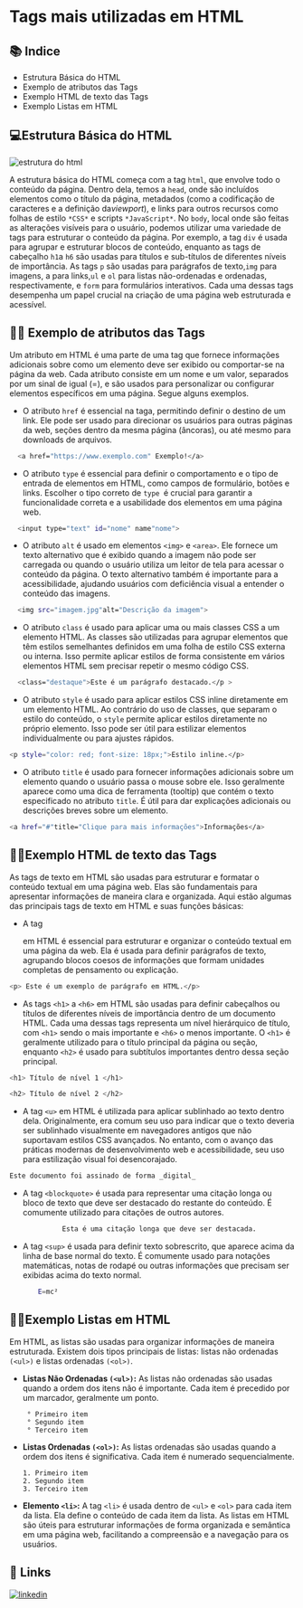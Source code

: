 
# Tags mais utilizadas em HTML



## 📚 Indice 
 - Estrutura Básica do HTML
 - Exemplo de atributos das Tags
 - Exemplo HTML de texto das Tags
 - Exemplo Listas em HTML






## 💻Estrutura Básica do HTML

![estrutura do html](https://pensandonaweb.com.br/content/images/2014/Aug/html-hierarchy.png)

A estrutura básica do HTML começa com a tag `html`, que envolve todo o conteúdo da página. Dentro dela, temos a `head`, onde são incluídos elementos como o título da página, metadados (como a codificação de caracteres e a definição da*viewport*), e links para outros recursos como folhas de estilo `*CSS*` e scripts `*JavaScript*`. No `body`, local onde são feitas as alterações visíveis para o usuário, podemos utilizar uma variedade de tags para estruturar o conteúdo da página. Por exemplo, a tag `div` é usada para agrupar e estruturar blocos de conteúdo, enquanto as tags de cabeçalho `h1`a `h6` são usadas para títulos e sub-títulos de diferentes níveis de importância. As tags `p` são usadas para parágrafos de texto,`img` para imagens, a para links,`ul` e `ol` para listas não-ordenadas e ordenadas, respectivamente, e `form` para formulários interativos. Cada uma dessas tags desempenha um papel crucial na criação de uma página web estruturada e acessível.


## 🧑‍💻 Exemplo de atributos das Tags

Um atributo em HTML é uma parte de uma tag que fornece informações adicionais sobre como um elemento deve ser exibido ou comportar-se na página da web. Cada atributo consiste em um nome e um valor, separados por um sinal de igual (=), e são usados para personalizar ou configurar elementos específicos em uma página. Segue alguns exemplos.

- O atributo `href` é essencial na taga, permitindo definir o destino de um link. Ele pode ser usado para direcionar os usuários para outras páginas da web, seções dentro da mesma página (âncoras), ou até mesmo para downloads de arquivos.

```bash
  <a href="https://www.exemplo.com" Exemplo!</a>
```

- O atributo `type` é essencial para definir o comportamento e o tipo de entrada de elementos em HTML, como campos de formulário, botões e links. Escolher o tipo correto de `type `é crucial para garantir a funcionalidade correta e a usabilidade dos elementos em uma página web.

```bash
  <input type="text" id="nome" name"nome">
```

- O atributo `alt` é usado em elementos `<img>` e `<area>`. Ele fornece um texto alternativo que é exibido quando a imagem não pode ser carregada ou quando o usuário utiliza um leitor de tela para acessar o conteúdo da página. O texto alternativo também é importante para a acessibilidade, ajudando usuários com deficiência visual a entender o conteúdo das imagens.

```bash
  <img src="imagem.jpg"alt="Descrição da imagem">
```

- O atributo `class` é usado para aplicar uma ou mais classes CSS a um elemento HTML. As classes são utilizadas para agrupar elementos que têm estilos semelhantes definidos em uma folha de estilo CSS externa ou interna. Isso permite aplicar estilos de forma consistente em vários elementos HTML sem precisar repetir o mesmo código CSS.

```bash
  <class="destaque">Este é um parágrafo destacado.</p >
```

- O atributo `style` é usado para aplicar estilos CSS inline diretamente em um elemento HTML. Ao contrário do uso de classes, que separam o estilo do conteúdo, o `style` permite aplicar estilos diretamente no próprio elemento. Isso pode ser útil para estilizar elementos individualmente ou para ajustes rápidos.

```bash
<p style="color: red; font-size: 18px;">Estilo inline.</p>
```

- O atributo `title` é usado para fornecer informações adicionais sobre um elemento quando o usuário passa o mouse sobre ele. Isso geralmente aparece como uma dica de ferramenta (tooltip) que contém o texto especificado no atributo `title`. É útil para dar explicações adicionais ou descrições breves sobre um elemento.

```bash
<a href="#"title="Clique para mais informações">Informações</a>
```


## 🧑‍💻Exemplo HTML de texto das Tags

As tags de texto em HTML são usadas para estruturar e formatar o conteúdo textual em uma página web. Elas são fundamentais para apresentar informações de maneira clara e organizada. Aqui estão algumas das principais tags de texto em HTML e suas funções básicas:

-  A tag <p> em HTML é essencial para estruturar e organizar o conteúdo textual em uma página da web. Ela é usada para definir parágrafos de texto, agrupando blocos coesos de informações que formam unidades completas de pensamento ou explicação.

```bash
<p> Este é um exemplo de parágrafo em HTML.</p>
```


- As tags `<h1>` a `<h6>` em HTML são usadas para definir cabeçalhos ou títulos de diferentes níveis de importância dentro de um documento HTML. Cada uma dessas tags representa um nível hierárquico de título, com `<h1>` sendo o mais importante e `<h6>` o menos importante. O `<h1>` é geralmente utilizado para o título principal da página ou seção, enquanto `<h2>` é usado para subtítulos importantes dentro dessa seção principal.

```bash
<h1> Título de nível 1 </h1>

<h2> Título de nível 2 </h2>
```
- A tag `<u>` em HTML é utilizada para aplicar sublinhado ao texto dentro dela. Originalmente, era comum seu uso para indicar que o texto deveria ser sublinhado visualmente em navegadores antigos que não suportavam estilos CSS avançados. No entanto, com o avanço das práticas modernas de desenvolvimento web e acessibilidade, seu uso para estilização visual foi desencorajado.

```bash
Este documento foi assinado de forma _digital_
```
- A tag `<blockquote>` é usada para representar uma citação longa ou bloco de texto que deve ser destacado do restante do conteúdo. É comumente utilizado para citações de outros autores.

```bash
             Esta é uma citação longa que deve ser destacada.
```

- A tag `<sup>` é usada para definir texto sobrescrito, que aparece acima da linha de base normal do texto. É comumente usado para notações matemáticas, notas de rodapé ou outras informações que precisam ser exibidas acima do texto normal.
```bash
       E=mc²
```


## 🧑‍💻Exemplo Listas em HTML

Em HTML, as listas são usadas para organizar informações de maneira estruturada. Existem dois tipos principais de listas: listas não ordenadas `(<ul>)` e listas ordenadas `(<ol>)`.

- **Listas Não Ordenadas `(<ul>)`:** As listas não ordenadas são usadas quando a ordem dos itens não é importante. Cada item é precedido por um marcador, geralmente um ponto.



       ° Primeiro item
       ° Segundo item
       ° Terceiro item 

- **Listas Ordenadas `(<ol>)`:** As listas ordenadas são usadas quando a ordem dos itens é significativa. Cada item é numerado sequencialmente.

      1. Primeiro item
      2. Segundo item
      3. Terceiro item 
- **Elemento `<li>`:** A tag `<li>` é usada dentro de `<ul>` e `<ol>` para cada item da lista. Ela define o conteúdo de cada item da lista. As listas em HTML são úteis para estruturar informações de forma organizada e semântica em uma página web, facilitando a compreensão e a navegação para os usuários.




## 🔗 Links
[![linkedin](https://img.shields.io/badge/linkedin-0A66C2?style=for-the-badge&logo=linkedin&logoColor=white)](https://linkedin.com/in/welly-candido-8a525a1ab)


